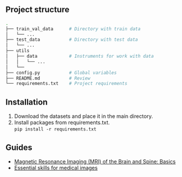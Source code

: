 ## Project structure

```bash
.
├── train_val_data      # Directory with train data
│   └── ...
├── test_data           # Directory with test data
│   └── ...
├── utils
│   ├── data            # Instruments for work with data
│   │   └── ...
│   └──
├── config.py           # Global variables
├── README.md           # Review
└── requirements.txt    # Project requirements
```

## Installation

1. Download the datasets and place it in the main directory.
2. Install packages from requirements.txt. \
`pip install -r requirements.txt`

## Guides

- [Magnetic Resonance Imaging (MRI) of the Brain and Spine: Basics](http://casemed.case.edu/clerkships/neurology/web%20neurorad/mri%20basics.htm)
- [Essential skills for medical images](https://github.com/tueimage/essential-skills/blob/master/medical-images.md#plotting-3d-image-files)
